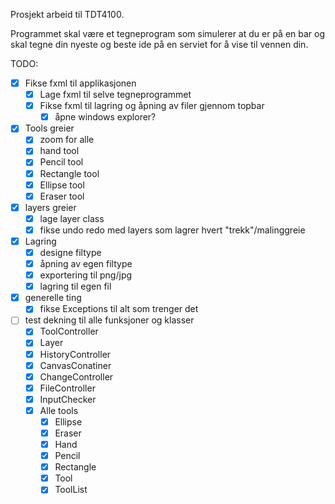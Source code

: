 Prosjekt arbeid til TDT4100.

Programmet skal være et tegneprogram som simulerer at du er på en bar og skal tegne din nyeste og beste ide på en serviet for å vise til vennen din.

TODO:

- [x] Fikse fxml til applikasjonen
    * [x] Lage fxml til selve tegneprogrammet 
    * [x] Fikse fxml til lagring og åpning av filer gjennom topbar
        * [x] åpne windows explorer?
- [x] Tools greier
    * [x] zoom for alle
    * [x] hand tool
    * [x] Pencil tool
    * [x] Rectangle tool
    * [x] Ellipse tool
    * [x] Eraser tool
- [x] layers greier
    * [x] lage layer class
    * [x] fikse undo redo med layers som lagrer hvert "trekk"/malinggreie
- [x] Lagring
    * [x] designe filtype
    * [x] åpning av egen filtype
    * [x] exportering til png/jpg
    * [x] lagring til egen fil
- [x] generelle ting
    * [x] fikse Exceptions til alt som trenger det
- [ ] test dekning til alle funksjoner og klasser
    * [x] ToolController
    * [x] Layer
    * [x] HistoryController
    * [x] CanvasConatiner
    * [x] ChangeController
    * [x] FileController
    * [x] InputChecker
    * [x] Alle tools
        * [x] Ellipse
        * [x] Eraser
        * [x] Hand
        * [x] Pencil
        * [x] Rectangle
        * [x] Tool
        * [x] ToolList
